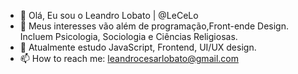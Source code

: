 - 👋 Olá, Eu sou o Leandro Lobato | @LeCeLo
- 👀 Meus interesses vão além de programação,Front-ende Design. Incluem Psicologia, Sociologia e Ciências Religiosas.
- 🌱 Atualmente estudo JavaScript, Frontend, UI/UX design.
- 📫 How to reach me: leandrocesarlobato@gmail.com


<!---
LeCeLo/LeCeLo is a ✨ special ✨ repository because its `README.md` (this file) appears on your GitHub profile.
You can click the Preview link to take a look at your changes.
--->

